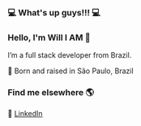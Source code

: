 ###  💻 What's up guys!!! 💻
### Hello, I'm Will I AM  👋
I’m a full stack developer from Brazil.

📍 Born and raised in São Paulo, Brazil <br>

### Find me elsewhere 🌎
💼 [LinkedIn](https://www.linkedin.com/in/williamwhang/) <br>

<!--
**williamwhang/williamwhang** is a ✨ _special_ ✨ repository because its `README.md` (this file) appears on your GitHub profile.
🇧🇷 Born in São Paulo, Brazil <br>


